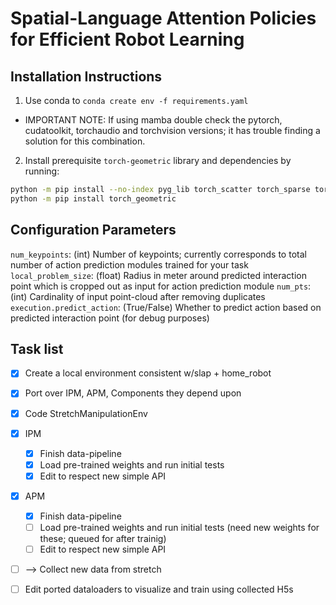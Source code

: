 # Spatial-Language Attention Policies for Efficient Robot Learning

## Installation Instructions

1. Use conda to `conda create env -f requirements.yaml` 
  - IMPORTANT NOTE: If using mamba double check the pytorch, cudatoolkit, torchaudio and torchvision versions; it has trouble finding a solution for this combination.
2. Install prerequisite `torch-geometric` library and dependencies by running:
```bash
python -m pip install --no-index pyg_lib torch_scatter torch_sparse torch_cluster torch_spline_conv -f https://data.pyg.org/whl/torch-1.12.1+cu116.html
python -m pip install torch_geometric
```

## Configuration Parameters

`num_keypoints`: (int) Number of keypoints; currently corresponds to total number of action prediction modules trained for your task
`local_problem_size`: (float) Radius in meter around predicted interaction point which is cropped out as input for action prediction module
`num_pts`: (int) Cardinality of input point-cloud after removing duplicates
`execution.predict_action`: (True/False) Whether to predict action based on predicted interaction point (for debug purposes)

## Task list

- [x] Create a local environment consistent w/slap + home_robot
- [x] Port over IPM, APM, Components they depend upon
- [x] Code StretchManipulationEnv
- [x] IPM
  - [x] Finish data-pipeline
  - [x] Load pre-trained weights and run initial tests
  - [x] Edit to respect new simple API
- [x] APM
  - [x] Finish data-pipeline
  - [ ] Load pre-trained weights and run initial tests (need new weights for these; queued for after trainig)
  - [ ] Edit to respect new simple API
- [ ] --> Collect new data from stretch
- [ ] Edit ported dataloaders to visualize and train using collected H5s

